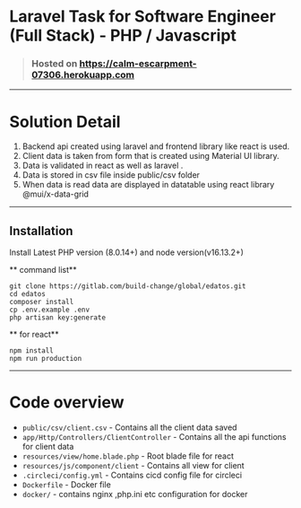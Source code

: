 # Laravel Task for Software Engineer (Full Stack) - PHP / Javascript



> ### Hosted on https://calm-escarpment-07306.herokuapp.com  



----------
# Solution Detail
1. Backend  api created using laravel and frontend library like  react is used.
2. Client data is taken from form that is created using Material UI library.
3. Data is validated in react as well as laravel .
4. Data is stored in csv file inside public/csv folder
5. When data is read data are displayed in datatable using react library @mui/x-data-grid


----------
## Installation

Install Latest PHP version (8.0.14+) and node version(v16.13.2+)

** command list**

    git clone https://gitlab.com/build-change/global/edatos.git
    cd edatos
    composer install
    cp .env.example .env
    php artisan key:generate
    
** for react**   

    npm install
    npm run production
     

----------

# Code overview
- `public/csv/client.csv` - Contains all the client data saved
- `app/Http/Controllers/ClientController` - Contains all the api functions for client data  
- `resources/view/home.blade.php` - Root blade file for react 
- `resources/js/component/client` - Contains all view for client
- `.circleci/config.yml` - Contains cicd config file for  circleci 
- `Dockerfile` - Docker file
- `docker/` - contains nginx ,php.ini etc configuration for docker





